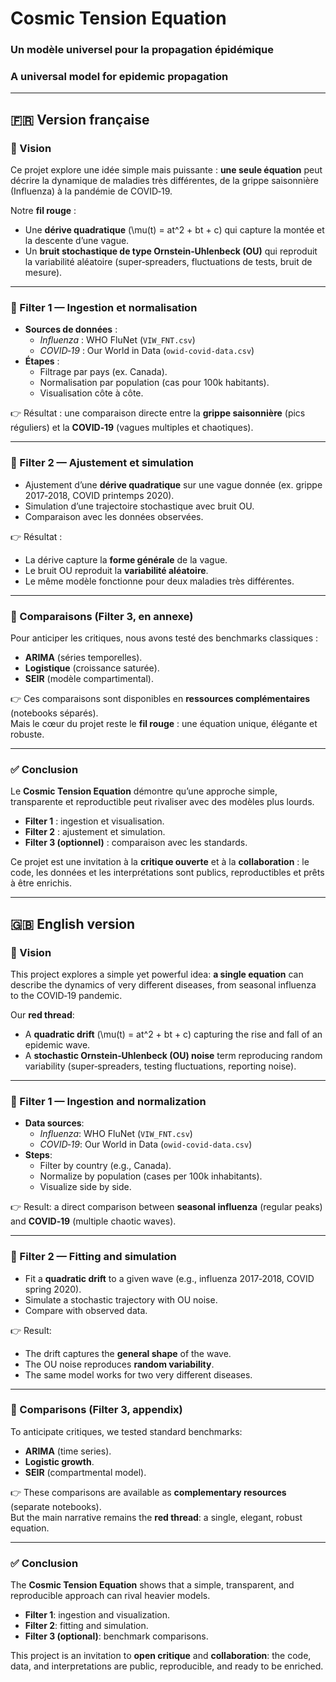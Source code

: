 # Cosmic Tension Equation  
### Un modèle universel pour la propagation épidémique  
### A universal model for epidemic propagation  

---

## 🇫🇷 Version française

### 🎯 Vision  
Ce projet explore une idée simple mais puissante : **une seule équation** peut décrire la dynamique de maladies très différentes, de la grippe saisonnière (Influenza) à la pandémie de COVID‑19.  

Notre **fil rouge** :  
- Une **dérive quadratique** \(\mu(t) = at^2 + bt + c\) qui capture la montée et la descente d’une vague.  
- Un **bruit stochastique de type Ornstein‑Uhlenbeck (OU)** qui reproduit la variabilité aléatoire (super‑spreaders, fluctuations de tests, bruit de mesure).  

---

### 🔹 Filter 1 — Ingestion et normalisation  
- **Sources de données** :  
  - *Influenza* : WHO FluNet (`VIW_FNT.csv`)  
  - *COVID‑19* : Our World in Data (`owid-covid-data.csv`)  
- **Étapes** :  
  - Filtrage par pays (ex. Canada).  
  - Normalisation par population (cas pour 100k habitants).  
  - Visualisation côte à côte.  

👉 Résultat : une comparaison directe entre la **grippe saisonnière** (pics réguliers) et la **COVID‑19** (vagues multiples et chaotiques).  

---

### 🔹 Filter 2 — Ajustement et simulation  
- Ajustement d’une **dérive quadratique** sur une vague donnée (ex. grippe 2017‑2018, COVID printemps 2020).  
- Simulation d’une trajectoire stochastique avec bruit OU.  
- Comparaison avec les données observées.  

👉 Résultat :  
- La dérive capture la **forme générale** de la vague.  
- Le bruit OU reproduit la **variabilité aléatoire**.  
- Le même modèle fonctionne pour deux maladies très différentes.  

---

### 🔹 Comparaisons (Filter 3, en annexe)  
Pour anticiper les critiques, nous avons testé des benchmarks classiques :  
- **ARIMA** (séries temporelles).  
- **Logistique** (croissance saturée).  
- **SEIR** (modèle compartimental).  

👉 Ces comparaisons sont disponibles en **ressources complémentaires** (notebooks séparés).  
Mais le cœur du projet reste le **fil rouge** : une équation unique, élégante et robuste.  

---

### ✅ Conclusion  
Le **Cosmic Tension Equation** démontre qu’une approche simple, transparente et reproductible peut rivaliser avec des modèles plus lourds.  
- **Filter 1** : ingestion et visualisation.  
- **Filter 2** : ajustement et simulation.  
- **Filter 3 (optionnel)** : comparaison avec les standards.  

Ce projet est une invitation à la **critique ouverte** et à la **collaboration** : le code, les données et les interprétations sont publics, reproductibles et prêts à être enrichis.  

---

## 🇬🇧 English version

### 🎯 Vision  
This project explores a simple yet powerful idea: **a single equation** can describe the dynamics of very different diseases, from seasonal influenza to the COVID‑19 pandemic.  

Our **red thread**:  
- A **quadratic drift** \(\mu(t) = at^2 + bt + c\) capturing the rise and fall of an epidemic wave.  
- A **stochastic Ornstein‑Uhlenbeck (OU) noise** term reproducing random variability (super‑spreaders, testing fluctuations, reporting noise).  

---

### 🔹 Filter 1 — Ingestion and normalization  
- **Data sources**:  
  - *Influenza*: WHO FluNet (`VIW_FNT.csv`)  
  - *COVID‑19*: Our World in Data (`owid-covid-data.csv`)  
- **Steps**:  
  - Filter by country (e.g., Canada).  
  - Normalize by population (cases per 100k inhabitants).  
  - Visualize side by side.  

👉 Result: a direct comparison between **seasonal influenza** (regular peaks) and **COVID‑19** (multiple chaotic waves).  

---

### 🔹 Filter 2 — Fitting and simulation  
- Fit a **quadratic drift** to a given wave (e.g., influenza 2017‑2018, COVID spring 2020).  
- Simulate a stochastic trajectory with OU noise.  
- Compare with observed data.  

👉 Result:  
- The drift captures the **general shape** of the wave.  
- The OU noise reproduces **random variability**.  
- The same model works for two very different diseases.  

---

### 🔹 Comparisons (Filter 3, appendix)  
To anticipate critiques, we tested standard benchmarks:  
- **ARIMA** (time series).  
- **Logistic growth**.  
- **SEIR** (compartmental model).  

👉 These comparisons are available as **complementary resources** (separate notebooks).  
But the main narrative remains the **red thread**: a single, elegant, robust equation.  

---

### ✅ Conclusion  
The **Cosmic Tension Equation** shows that a simple, transparent, and reproducible approach can rival heavier models.  
- **Filter 1**: ingestion and visualization.  
- **Filter 2**: fitting and simulation.  
- **Filter 3 (optional)**: benchmark comparisons.  

This project is an invitation to **open critique** and **collaboration**: the code, data, and interpretations are public, reproducible, and ready to be enriched.  

